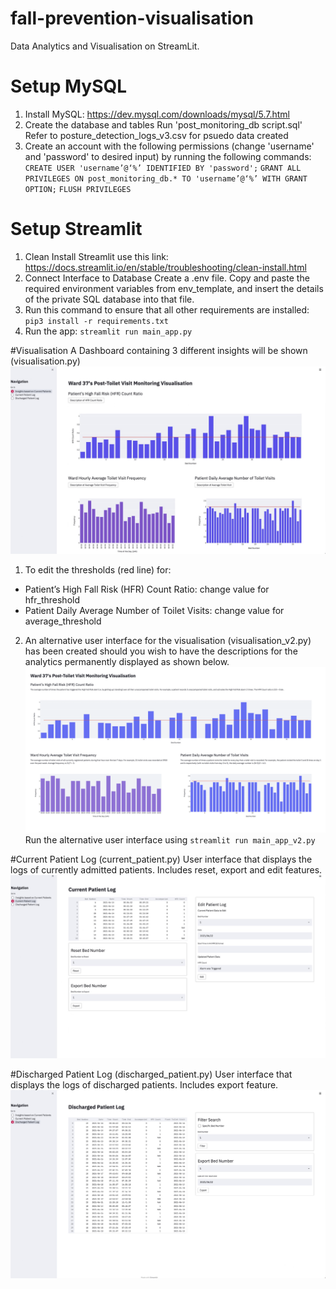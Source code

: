 ﻿# fall-prevention-visualisation
Data Analytics and Visualisation on StreamLit.


# Setup MySQL
1. Install MySQL:
https://dev.mysql.com/downloads/mysql/5.7.html
2. Create the database and tables
Run 'post_monitoring_db script.sql'
Refer to posture_detection_logs_v3.csv for psuedo data created
3. Create an account with the following permissions (change 'username' and 'password' to desired input) by running the following commands:
`CREATE USER 'username’@‘%’ IDENTIFIED BY 'password';`
`GRANT ALL PRIVILEGES ON post_monitoring_db.* TO 'username’@‘%’ WITH GRANT OPTION;`
`FLUSH PRIVILEGES`


# Setup Streamlit
1. Clean Install Streamlit 
use this link: https://docs.streamlit.io/en/stable/troubleshooting/clean-install.html
2. Connect Interface to Database
Create a .env file. Copy and paste the required environment variables from env_template, and insert the details of the private SQL database into that file.
3. Run this command to ensure that all other requirements are installed: 
`pip3 install -r requirements.txt`
4. Run the app:
`streamlit run main_app.py`


#Visualisation 
A Dashboard containing 3 different insights will be shown (visualisation.py)
![Visualisation](/post_monitoring_dashboard/images/visualisation.jpg)
1. To edit the thresholds (red line) for:
 - Patient’s High Fall Risk (HFR) Count Ratio: change value for hfr_threshold 
 - Patient Daily Average Number of Toilet Visits: change value for average_threshold 
2. An alternative user interface for the visualisation (visualisation_v2.py) has been created should you wish to have the descriptions for the analytics permanently displayed as shown below. 
![Visualisation](/post_monitoring_dashboard/images/visualisation_v2.png)
Run the alternative user interface using `streamlit run main_app_v2.py`


#Current Patient Log (current_patient.py)
User interface that displays the logs of currently admitted patients. Includes reset, export and edit features.
![Current Patient Log](/post_monitoring_dashboard/images/current.jpg)

#Discharged Patient Log (discharged_patient.py)
User interface that displays the logs of discharged patients. Includes export feature.
![Discharged Patient Log](/post_monitoring_dashboard/images/discharged.jpg)
